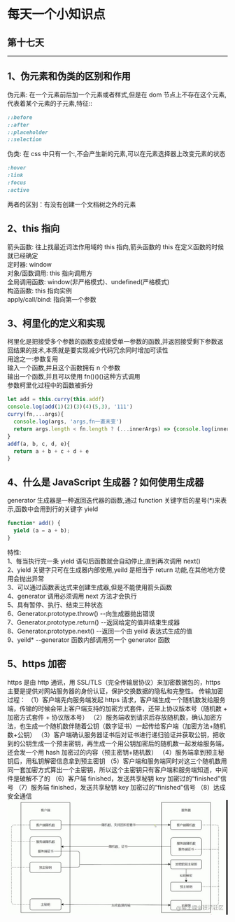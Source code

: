 # 每天一个小知识点

## 第十七天

---

## 1、伪元素和伪类的区别和作用

伪元素: 在一个元素前后加一个元素或者样式,但是在 dom 节点上不存在这个元素,代表着某个元素的子元素,特征::

```css
::before
::after
::placeholder
::selection
```

伪类: 在 css 中只有一个:,不会产生新的元素,可以在元素选择器上改变元素的状态

```css
:hover
:link
:focus
:active
```

两者的区别：有没有创建一个文档树之外的元素

## 2、this 指向

箭头函数: 往上找最近词法作用域的 this 指向,箭头函数的 this 在定义函数的时候就已经确定  
定时器: window  
对象/函数调用: this 指向调用方  
全局调用函数: window(非严格模式)、undefined(严格模式)  
构造函数: this 指向实例  
apply/call/bind: 指向第一个参数

## 3、柯里化的定义和实现

柯里化是把接受多个参数的函数变成接受单一参数的函数,并返回接受剩下参数返回结果的技术,本质就是要实现减少代码冗余同时增加可读性  
用途之一:参数复用  
输入一个函数,并且这个函数拥有 n 个参数  
输出一个函数,并且可以使用 fn()()()这种方式调用  
参数柯里化过程中的函数被拆分

```js
let add = this.curry(this.addf)
console.log(add(1)(2)(3)(4)(5,3), '111')
curry(fn,...args){
  console.log(args, 'args,fn一直未变')
  return args.length < fn.length ? (...innerArgs) => {console.log(innerArgs, 'inner') return this.curry(fn, ...args, ...innerArgs)}:fn(...args)
}
addf(a, b, c, d, e){
  return a + b + c + d + e
}
```

## 4、什么是 JavaScript 生成器？如何使用生成器

generator 生成器是一种返回迭代器的函数,通过 function 关键字后的星号(\*)来表示,函数中会用到行的关键字 yield

```js
function* add() {
  yield (a = a + b);
}
```

特性:  
1、每当执行完一条 yield 语句后函数就会自动停止,直到再次调用 next()  
2、yield 关键字只可在生成器内部使用,yeild 是相当于 return 功能,在其他地方使用会抛出异常  
3、可以通过函数表达式来创建生成器,但是不能使用箭头函数  
4、generator 调用必须调用 next 方法才会执行  
5、具有暂停、执行、结束三种状态  
6、Generator.prototype.throw() --向生成器抛出错误  
7、Generator.prototype.return() --返回给定的值并结束生成器  
8、Generator.prototype.next() --返回一个由 yeild 表达式生成的值  
9、yeild\* --generator 函数内部调用另一个 generator 函数

## 5、https 加密

https 是由 http 通讯，用 SSL/TLS（完全传输层协议）来加密数据包的，https 主要是提供对网站服务器的身份认证，保护交换数据的隐私和完整性。
传输加密过程：
（1）客户端先向服务端发起 https 请求，客户端生成一个随机数发给服务端，传输的时候会带上客户端支持的加密方式套件，还带上协议版本号（随机数 + 加密方式套件 + 协议版本号）
（2）服务端收到请求后存放随机数，确认加密方法，也生成一个随机数伴随着公钥（数字证书）一起传给客户端（加密方法+随机数+公钥）
（3）客户端确认服务器证书后对证书进行递归验证并获取公钥，把收到的公钥生成一个预主密钥，再生成一个用公钥加密后的随机数一起发给服务端，还会发一个用 hash 加密过的内容（预主密钥+随机数）
（4）服务端拿到预主秘钥后，用私钥解密信息拿到预主密钥
（5）客户端和服务端同时对这三个随机数用同一套加密方式算出一个主密钥，所以这个主密钥只有客户端和服务端知道，中间件是破解不了的
（6）客户端 finished，发送共享秘钥 key 加密过的“finished”信号
（7）服务端 finished，发送共享秘钥 key 加密过的“finished”信号
（8）达成安全通信  
![https](/docs/images/EveryDayKnowledge/https%20.jpg)
